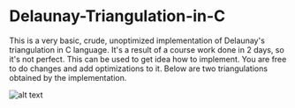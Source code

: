 # Delaunay-Triangulation-in-C
This is a very basic, crude, unoptimized implementation of Delaunay's triangulation in C language. It's a result of a course work done in 2 days, so it's not perfect.  This can be used to get idea how to implement. You are free to do changes and add optimizations to it. Below are two triangulations obtained by the implementation.

![alt text](https://github.com/Keisuke-1/Delaunay-Triangulation-in-C/blob/main/Picture1.jpg?raw=true)
